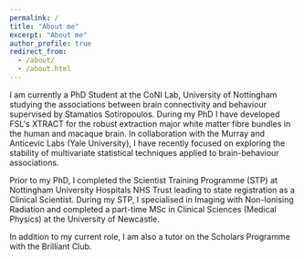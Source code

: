 ```yaml
---
permalink: /
title: "About me"
excerpt: "About me"
author_profile: true
redirect_from:
  - /about/
  - /about.html
---
```


I am currently a PhD Student at the CoNI Lab, University of Nottingham studying the associations between brain connectivity and behaviour supervised by Stamatios Sotiropoulos. During my PhD I have developed FSL's XTRACT for the robust extraction major white matter fibre bundles in the human and macaque brain. In collaboration with the Murray and Anticevic Labs (Yale University), I have recently focused on exploring the stability of multivariate statistical techniques applied to brain-behaviour associations.

Prior to my PhD, I completed the Scientist Training Programme (STP) at Nottingham University Hospitals NHS Trust leading to state registration as a Clinical Scientist. During my STP, I specialised in Imaging with Non-Ionising Radiation and completed a part-time MSc in Clinical Sciences (Medical Physics) at the University of Newcastle.

In addition to my current role, I am also a tutor on the Scholars Programme with the Brilliant Club.
